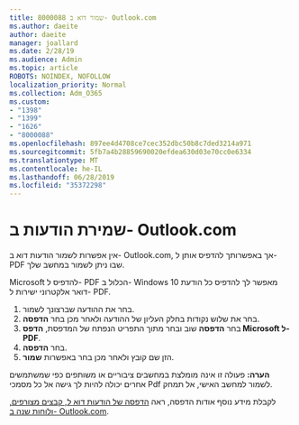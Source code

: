 ```yaml
---
title: 8000088 שמור דוא ב- Outlook.com
ms.author: daeite
author: daeite
manager: joallard
ms.date: 2/28/19
ms.audience: Admin
ms.topic: article
ROBOTS: NOINDEX, NOFOLLOW
localization_priority: Normal
ms.collection: Adm_O365
ms.custom:
- "1398"
- "1399"
- "1626"
- "8000088"
ms.openlocfilehash: 897ee4d4708ce7cec352dbc50b8c7ded3214a971
ms.sourcegitcommit: 5fb7a4b28859690020efdea630d03e70cc0e6334
ms.translationtype: MT
ms.contentlocale: he-IL
ms.lasthandoff: 06/28/2019
ms.locfileid: "35372298"
---
```

# <a name="saving-messages-in-outlookcom"></a>שמירת הודעות ב- Outlook.com

אין אפשרות לשמור הודעות דוא ב- Outlook.com, אך באפשרותך להדפיס אותן ל- PDF שבו ניתן לשמור במחשב שלך.

Microsoft להדפיס ל- PDF הכלול ב- Windows 10 מאפשר לך להדפיס כל הודעת דואר אלקטרוני ישירות ל- PDF.

1. בחר את ההודעה שברצונך לשמור.
2. בחר את שלוש נקודות בחלק העליון של ההודעה ולאחר מכן בחר **הדפסה**.
3. בחר **הדפסה** שוב ובחר מתוך התפריט הנפתח של המדפסת, **הדפס Microsoft ל- PDF**.
4. בחר **הדפסה**.
5. הזן שם קובץ ולאחר מכן בחר באפשרות **שמור**.

**הערה:** פעולה זו אינה מומלצת במחשבים ציבוריים או משותפים כפי שמשתמשים אחרים יכולה להיות לך גישה אל כל מסמכי Pdf לשמור למחשב האישי, אל תמחק.

לקבלת מידע נוסף אודות הדפסה, ראה [הדפסה של הודעות דוא ל, קבצים מצורפים, ולוחות שנה ב- Outlook.com](https://support.office.com/article/c835b8e5-b310-4cab-ac15-b6eb95149855).